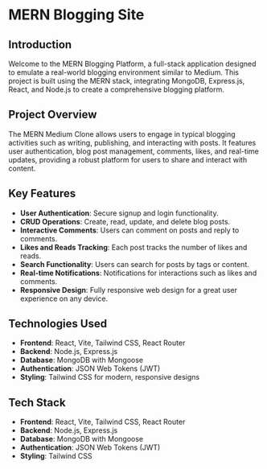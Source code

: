 # MERN Blogging Site

## Introduction
Welcome to the MERN Blogging Platform, a full-stack application designed to emulate a real-world blogging environment similar to Medium. This project is built using the MERN stack, integrating MongoDB, Express.js, React, and Node.js to create a comprehensive blogging platform.

## Project Overview
The MERN Medium Clone allows users to engage in typical blogging activities such as writing, publishing, and interacting with posts. It features user authentication, blog post management, comments, likes, and real-time updates, providing a robust platform for users to share and interact with content.

## Key Features
- **User Authentication**: Secure signup and login functionality.
- **CRUD Operations**: Create, read, update, and delete blog posts.
- **Interactive Comments**: Users can comment on posts and reply to comments.
- **Likes and Reads Tracking**: Each post tracks the number of likes and reads.
- **Search Functionality**: Users can search for posts by tags or content.
- **Real-time Notifications**: Notifications for interactions such as likes and comments.
- **Responsive Design**: Fully responsive web design for a great user experience on any device.


## Technologies Used
- **Frontend**: React, Vite, Tailwind CSS, React Router
- **Backend**: Node.js, Express.js
- **Database**: MongoDB with Mongoose
- **Authentication**: JSON Web Tokens (JWT)
- **Styling**: Tailwind CSS for modern, responsive designs

## Tech Stack
- **Frontend**: React, Vite, Tailwind CSS, React Router
- **Backend**: Node.js, Express.js
- **Database**: MongoDB with Mongoose
- **Authentication**: JSON Web Tokens (JWT)
- **Styling**: Tailwind CSS
